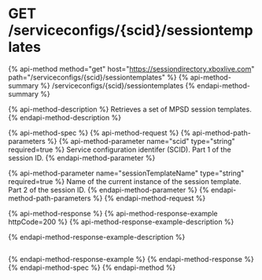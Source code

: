 # GET /serviceconfigs/{scid}/sessiontemplates

{% api-method method="get" host="https://sessiondirectory.xboxlive.com" path="/serviceconfigs/{scid}/sessiontemplates" %}
{% api-method-summary %}
/serviceconfigs/{scid}/sessiontemplates
{% endapi-method-summary %}

{% api-method-description %}
Retrieves a set of MPSD session templates.
{% endapi-method-description %}

{% api-method-spec %}
{% api-method-request %}
{% api-method-path-parameters %}
{% api-method-parameter name="scid" type="string" required=true %}
Service configuration identifer \(SCID\). Part 1 of the session ID.
{% endapi-method-parameter %}

{% api-method-parameter name="sessionTemplateName" type="string" required=true %}
Name of the current instance of the session template. Part 2 of the session ID.
{% endapi-method-parameter %}
{% endapi-method-path-parameters %}
{% endapi-method-request %}

{% api-method-response %}
{% api-method-response-example httpCode=200 %}
{% api-method-response-example-description %}

{% endapi-method-response-example-description %}

```text

```
{% endapi-method-response-example %}
{% endapi-method-response %}
{% endapi-method-spec %}
{% endapi-method %}

